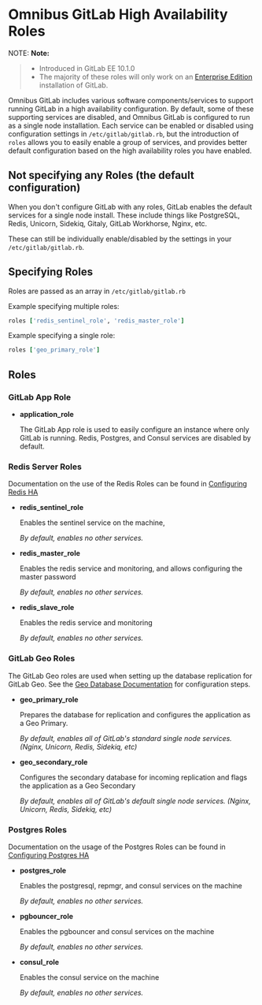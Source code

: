# Omnibus GitLab High Availability Roles

NOTE: **Note:**
>- Introduced in GitLab EE 10.1.0
>- The majority of these roles will only work on an [Enterprise Edition](https://about.gitlab.com/product/) installation of GitLab.

Omnibus GitLab includes various software components/services to support running GitLab in
a high availability configuration. By default, some of these supporting services
are disabled, and Omnibus GitLab is configured to run as a single node installation.
Each service can be enabled or disabled using configuration settings in `/etc/gitlab/gitlab.rb`,
but the introduction of `roles` allows you to easily enable a group of services,
and provides better default configuration based on the high availability roles you
have enabled.

## Not specifying any Roles (the default configuration)

When you don't configure GitLab with any roles, GitLab enables the default services for
a single node install. These include things like PostgreSQL, Redis, Unicorn, Sidekiq,
Gitaly, GitLab Workhorse, Nginx, etc.

These can still be individually enable/disabled by the settings in your `/etc/gitlab/gitlab.rb`.

## Specifying Roles

Roles are passed as an array in `/etc/gitlab/gitlab.rb`

Example specifying multiple roles:

```ruby
roles ['redis_sentinel_role', 'redis_master_role']
```

Example specifying a single role:
```ruby
roles ['geo_primary_role']
```

## Roles

### GitLab App Role

- **application_role**

  The GitLab App role is used to easily configure an instance where only GitLab is running. Redis, Postgres, and Consul services are disabled by default.

### Redis Server Roles

Documentation on the use of the Redis Roles can be found in [Configuring Redis HA](https://docs.gitlab.com/ee/administration/high_availability/redis.html#configuring-redis-ha)

- **redis_sentinel_role**

  Enables the sentinel service on the machine,

  *By default, enables no other services.*
- **redis_master_role**

  Enables the redis service and monitoring, and allows configuring the master password

  *By default, enables no other services.*
- **redis_slave_role**

  Enables the redis service and monitoring

  *By default, enables no other services.*

### GitLab Geo Roles

The GitLab Geo roles are used when setting up the database replication for GitLab
Geo. See the [Geo Database Documentation](https://docs.gitlab.com/ee/gitlab-geo/database.html)
for configuration steps.

- **geo_primary_role**

  Prepares the database for replication and configures the application as a Geo Primary.

  *By default, enables all of GitLab's standard single node services. (Nginx, Unicorn, Redis, Sidekiq, etc)*
- **geo_secondary_role**

  Configures the secondary database for incoming replication and flags the
  application as a Geo Secondary

  *By default, enables all of GitLab's default single node services. (Nginx, Unicorn, Redis, Sidekiq, etc)*

### Postgres Roles

Documentation on the usage of the Postgres Roles can be found in [Configuring Postgres HA](https://docs.gitlab.com/ee/administration/high_availability/database.html#configure-using-omnibus-for-high-availability)

- **postgres_role**

  Enables the postgresql, repmgr, and consul services on the machine

  *By default, enables no other services.*
- **pgbouncer_role**

  Enables the pgbouncer and consul services on the machine

  *By default, enables no other services.*
- **consul_role**

  Enables the consul service on the machine

  *By default, enables no other services.*
